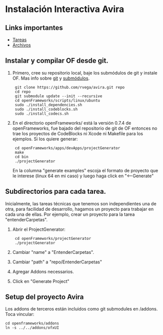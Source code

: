 # Instalación Interactiva Avira

## Links importantes

* [Tareas](https://github.com/rvega/avira/issues)
* [Archivos](https://drive.google.com/folderview?id=0BzkxuvucQigbMDh4bEprcS1NNHc&usp=sharing)


## Instalar y compilar OF desde git.

1. Primero, cree su repositorio local, baje los submódulos de git y instale OF. Mas info sobre [git](http://www.codeschool.com/courses/try-git) y [submódulos](http://git-scm.com/book/en/Git-Tools-Submodules).

        git clone https://github.com/rvega/avira.git repo
        cd repo
        git submodule update --init --recursive
        cd openFrameworks/scripts/linux/ubuntu
        sudo ./install_dependencies.sh
        sudo ./install_codeblocks.sh
        sudo ./install_codecs.sh

2. En el directorio openFrameworks/ está la versión 0.7.4 de openFrameworks, fue bajado del repositorio de git de OF entonces no trae los proyectos de CodeBlocks ni Xcode ni Makefile para los ejemplos. Si los quiere generar:

        cd openFrameworks/apps/devApps/projectGenerator 
        make
        cd bin
        ./projectGenerator

    En la columna "generate examples" escoja el formato de proyecto que le interese (linux 64 en mi caso) y luego haga click en "&lt;--Generate"
  
## Subdirectorios para cada tarea.

Inicialmente, las tareas técnicas que tenemos son independientes una de otra, para facilidad de desarrollo, hagamos un proyecto para trabajar en cada una de ellas. Por ejemplo, crear un proyecto para la tarea "entenderCarpetas".
    
1. Abrir el ProjectGenerator:

        cd openFrameworks/projectGenerator
        ./projectGenerator
    
2. Cambiar "name" a "EntenderCarpetas".
3. Cambiar "path" a "repo/EntenderCarpetas"
4. Agregar Addons necessarios.
5. Click en "Generate Project"

## Setup del proyecto Avira

Los addons de terceros están incluidos como git submodules en /addons. Toca vincular:

    cd openframeworks/addons
    ln -s ../../addons/ofxUI

